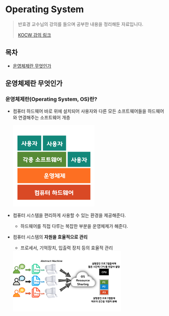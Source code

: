 # Operating System

> 반효경 교수님의 강의를 들으며 공부한 내용을 정리해둔 자료입니다.
>
> [KOCW 강의 링크](http://www.kocw.net/home/search/kemView.do?kemId=1046323)

## 목차

* [운영체제란 무엇인가](#운영체제란-무엇인가)

## 운영체제란 무엇인가

### 운영체제란(Operating System, OS)란?

* 컴퓨터 하드웨어 바로 위에 설치되어 사용자와 다른 모든 소프트웨어들을 하드웨어와 연결해주는 소프트웨어 개층

  <img src="./images/what_is_os.png" alt="운영체제란?" style="zoom: 25%;" />

* 컴퓨터 시스템을 편리하게 사용할 수 있는 환경을 제공해준다.

  * 하드웨어를 직접 다루는 복잡한 부분을 운영체제가 해준다.

* 컴퓨터 시스템의 **자원을 효율적으로 관리**

  * 프로세서, 기억장치, 입출력 장치 등의 효율적 관리

  <img src="./images/what_is_os_2.png" alt="운영 체제의 목표" style="zoom: 33%;" />

  

  